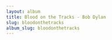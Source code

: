 ```yaml
---
layout: album
title: Blood on the Tracks - Bob Dylan
slug: bloodonthetracks
album_slug: bloodonthetracks
---
```

